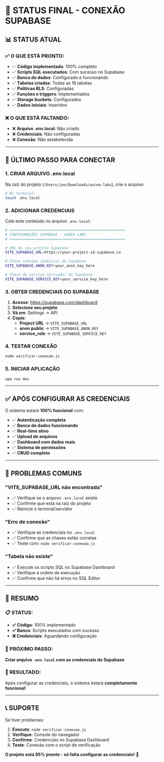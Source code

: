 # 🔗 STATUS FINAL - CONEXÃO SUPABASE

## 📊 **STATUS ATUAL**

### ✅ **O QUE ESTÁ PRONTO:**
- ✅ **Código implementado**: 100% completo
- ✅ **Scripts SQL executados**: Com sucesso no Supabase
- ✅ **Banco de dados**: Configurado e funcionando
- ✅ **Tabelas criadas**: Todas as 18 tabelas
- ✅ **Políticas RLS**: Configuradas
- ✅ **Funções e triggers**: Implementados
- ✅ **Storage buckets**: Configurados
- ✅ **Dados iniciais**: Inseridos

### ❌ **O QUE ESTÁ FALTANDO:**
- ❌ **Arquivo .env.local**: Não criado
- ❌ **Credenciais**: Não configuradas
- ❌ **Conexão**: Não estabelecida

---

## 🎯 **ÚLTIMO PASSO PARA CONECTAR**

### **1. CRIAR ARQUIVO .env.local**

Na raiz do projeto (`/Users/joe/Downloads/aurea-labs`), crie o arquivo:

```bash
# No terminal:
touch .env.local
```

### **2. ADICIONAR CREDENCIAIS**

Cole este conteúdo no arquivo `.env.local`:

```bash
# =====================================================
# CONFIGURAÇÕES SUPABASE - AUREA LABS
# =====================================================

# URL do seu projeto Supabase
VITE_SUPABASE_URL=https://your-project-id.supabase.co

# Chave anônima (pública) do Supabase
VITE_SUPABASE_ANON_KEY=your_anon_key_here

# Chave de serviço (privada) do Supabase
VITE_SUPABASE_SERVICE_KEY=your_service_key_here
```

### **3. OBTER CREDENCIAIS DO SUPABASE**

1. **Acesse**: https://supabase.com/dashboard
2. **Selecione seu projeto**
3. **Vá em**: Settings → API
4. **Copie**:
   - **Project URL** → `VITE_SUPABASE_URL`
   - **anon public** → `VITE_SUPABASE_ANON_KEY`
   - **service_role** → `VITE_SUPABASE_SERVICE_KEY`

### **4. TESTAR CONEXÃO**

```bash
node verificar-conexao.js
```

### **5. INICIAR APLICAÇÃO**

```bash
npm run dev
```

---

## ✅ **APÓS CONFIGURAR AS CREDENCIAIS**

O sistema estará **100% funcional** com:

- ✅ **Autenticação completa**
- ✅ **Banco de dados funcionando**
- ✅ **Real-time ativo**
- ✅ **Upload de arquivos**
- ✅ **Dashboard com dados reais**
- ✅ **Sistema de permissões**
- ✅ **CRUD completo**

---

## 🚨 **PROBLEMAS COMUNS**

### **"VITE_SUPABASE_URL não encontrada"**
- ✅ Verifique se o arquivo `.env.local` existe
- ✅ Confirme que está na raiz do projeto
- ✅ Reinicie o terminal/servidor

### **"Erro de conexão"**
- ✅ Verifique as credenciais no `.env.local`
- ✅ Confirme que as chaves estão corretas
- ✅ Teste com: `node verificar-conexao.js`

### **"Tabela não existe"**
- ✅ Execute os scripts SQL no Supabase Dashboard
- ✅ Verifique a ordem de execução
- ✅ Confirme que não há erros no SQL Editor

---

## 🎉 **RESUMO**

### **📋 STATUS:**
- **✅ Código**: 100% implementado
- **✅ Banco**: Scripts executados com sucesso
- **❌ Credenciais**: Aguardando configuração

### **🎯 PRÓXIMO PASSO:**
**Criar arquivo `.env.local` com as credenciais do Supabase**

### **🚀 RESULTADO:**
Após configurar as credenciais, o sistema estará **completamente funcional**!

---

## 📞 **SUPORTE**

Se tiver problemas:

1. **Execute**: `node verificar-conexao.js`
2. **Verifique**: Console do navegador
3. **Confirme**: Credenciais no Supabase Dashboard
4. **Teste**: Conexão com o script de verificação

**O projeto está 95% pronto - só falta configurar as credenciais!** 🚀

